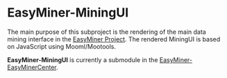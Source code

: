 # EasyMiner-MiningUI

The main purpose of this subproject is the rendering of the main data mining interface in the [EasyMiner Project](http://easyminer.eu). 
The rendered MiningUI is based on JavaScript using Mooml/Mootools. 

**EasyMiner-MiningUI** is currently a submodule in the [EasyMiner-EasyMinerCenter](https://github.com/KIZI/EasyMiner-EasyMinerCenter). 

